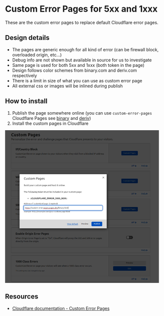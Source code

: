 # Custom Error Pages for 5xx and 1xxx
These are the custom error pages to replace default Cloudflare error pages.

## Design details
- The pages are generic enough for all kind of error (can be firewall block, overloaded origin, etc...)
- Debug info are not shown but available in source for us to investigate
- Same page is used for both 5xx and 1xxx (both token in the page)
- Design follows color schemes from binary.com and deriv.com respectively
- There is a limit in size of what you can use as custom error page
- All external css or images will be inlined during publish

## How to install
1. Publish the page somewhere online (you can use `custom-error-pages` Cloudflare Pages see [binary](https://custom-error-pages.pages.dev/binary) and [deriv](https://custom-error-pages.pages.dev/deriv))
2. Install the custom pages in Cloudflare

![](install-custom-error-pages.png)


## Resources
- [Cloudflare documentation - Custom Error Pages](https://support.cloudflare.com/hc/en-us/articles/200172706-Configuring-Custom-Pages-Error-and-Challenge-)

